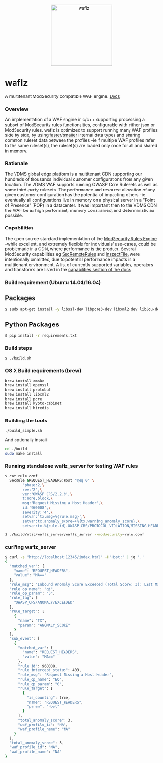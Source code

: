 
<p align="center">
<img src="/docs/_images/waflz_white.svg" title="waflz" width="200"/>
</p>

# waflz
A multitenant ModSecurity compatible WAF engine. [Docs](https://verizondigital.github.io/waflz/ "waflz docs")

### Overview
An implementation of a WAF engine in c/c++ supporting processing a subset of ModSecurity rules functionalties, configurable with either json or ModSecurity rules.  waflz is optimized to support running many WAF profiles side by side, by using [faster](https://github.com/VerizonDigital/waflz/blob/master/src/op/nms.h "IP tree")/[smaller](https://github.com/VerizonDigital/waflz/blob/master/src/op/ac.h "Aho–Corasick") internal data types and sharing common ruleset data between the profiles -ie if multiple WAF profiles refer to the same ruleset(s), the ruleset(s) are loaded only once for all and shared in memory.

### Rationale
The VDMS global edge platform is a multitenant CDN supporting our hundreds of thousands individual customer configurations from any given location.  The VDMS WAF supports running OWASP Core Rulesets as well as some third-party rulesets.  The performance and resource allocation of any given customer configuration has the potential of impacting others -ie eventually all configurations live in memory on a physical server in a "Point of Presence" (POP) in a datacenter.  It was important then to the VDMS CDN the WAF be as high performant, memory constrained, and deterministic as possible.

### Capabilities
The open source standard implementation of the [ModSecurity Rules Engine](https://github.com/SpiderLabs/ModSecurity "ModSecurity") -while excellent, and extremely flexible for individuals' use-cases, could be problematic in a CDN, where performance is the product.  Several ModSecurity capabilities eg [SecRemoteRules](https://github.com/SpiderLabs/ModSecurity/wiki/Reference-Manual-%28v2.x%29#SecRemoteRules "SecRemoteRules") and [inspectFile](https://github.com/SpiderLabs/ModSecurity/wiki/Reference-Manual-%28v2.x%29#inspectFile "inspectFile"), were intentionally ommitted, due to potential performance impacts in a multitenant environment.  A list of currently supported variables, operators and transforms are listed in the [capabilities section of the docs](https://verizondigital.github.io/waflz/capabilities "waflz capabilities")

### Build requirement (Ubuntu 14.04/16.04)

## Packages

```sh
$ sudo apt-get install -y libssl-dev libpcre3-dev libxml2-dev libicu-dev protobuf-compiler libprotobuf-dev libhiredis-dev libkyotocabinet-dev liblzma-dev python-pip
```

## Python Packages
```sh
$ pip install -r requirements.txt
```

### Build steps

```sh
$ ./build.sh
```
### OS X Build requirements (brew)
```bash
brew install cmake
brew install openssl
brew install protobuf
brew install libxml2
brew install pcre
brew install kyoto-cabinet
brew install hiredis
```

### Building the tools
```bash
./build_simple.sh
```

And optionally install
```bash
cd ./build
sudo make install
```

### Running standalone waflz_server for testing WAF rules

```sh
$ cat rule.conf
  SecRule &REQUEST_HEADERS:Host "@eq 0" \
        "phase:2,\
        rev:'2',\
        ver:'OWASP_CRS/2.2.9',\
        t:none,block,\
        msg:'Request Missing a Host Header',\
        id:'960008',\
        severity:'4',\
        setvar:'tx.msg=%{rule.msg}',\
        setvar:tx.anomaly_score=+%{tx.warning_anomaly_score},\
        setvar:tx.%{rule.id}-OWASP_CRS/PROTOCOL_VIOLATION/MISSING_HEADER-%{matched_var_name}=%{matched_var}"

$ ./build/util/waflz_server/waflz_server --modsecurity=rule.conf

```

### curl'ing waflz_server

```sh
$ curl -s "http://localhost:12345/index.html" -H"Host:" | jq '.'
{
  "matched_var": {
    "name": "REQUEST_HEADERS",
    "value": "MA=="
  },
  "rule_msg": "Inbound Anomaly Score Exceeded (Total Score: 3): Last Matched Message: Request Missing a Host Header",
  "rule_op_name": "gt",
  "rule_op_param": "0",
  "rule_tag": [
    "OWASP_CRS/ANOMALY/EXCEEDED"
  ],
  "rule_target": [
    {
      "name": "TX",
      "param": "ANOMALY_SCORE"
    }
  ],
  "sub_event": [
    {
      "matched_var": {
        "name": "REQUEST_HEADERS",
        "value": "MA=="
      },
      "rule_id": 960008,
      "rule_intercept_status": 403,
      "rule_msg": "Request Missing a Host Header",
      "rule_op_name": "EQ",
      "rule_op_param": "0",
      "rule_target": [
        {
          "is_counting": true,
          "name": "REQUEST_HEADERS",
          "param": "Host"
        }
      ],
      "total_anomaly_score": 3,
      "waf_profile_id": "NA",
      "waf_profile_name": "NA"
    }
  ],
  "total_anomaly_score": 3,
  "waf_profile_id": "NA",
  "waf_profile_name": "NA"
}
```
